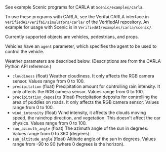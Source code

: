 See example Scenic programs for CARLA at `Scenic/examples/carla`.

To use these programs with CARLA, see the Verifai CARLA interface in `VerifiedAI/verifai/simulators/carla/` of the VerifiedAI repository. An example for usage with Scenic is in `VerifiedAI/examples/carla/scenic/`.

Currently supported objects are vehicles, pedestrians, and props.

Vehicles have an `agent` parameter, which specifies the agent to be used to control the vehicle.

Weather parameters are described below. (Descriptions are from the CARLA Python API reference.)
* `cloudiness` (float)
   Weather cloudiness. It only affects the RGB camera sensor. Values range from 0 to 100.
* `precipitation` (float)
   Precipitation amount for controlling rain intensity. It only affects the RGB camera sensor. Values range from 0 to 100.
* `precipitation_deposits` (float)
   Precipitation deposits for controlling the area of puddles on roads. It only affects the RGB camera sensor. Values range from 0 to 100.
* `wind_intensity` (float)
   Wind intensity, it affects the clouds moving speed, the raindrop direction, and vegetation. This doesn't affect the car physics. Values range from 0 to 100.
* `sun_azimuth_angle` (float)
   The azimuth angle of the sun in degrees. Values range from 0 to 360 (degrees).
* `sun_altitude_angle` (float)
   Altitude angle of the sun in degrees. Values range from -90 to 90 (where 0 degrees is the horizon). 

